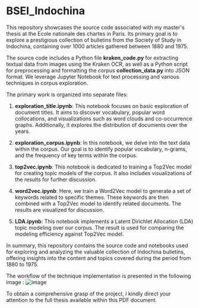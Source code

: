 # BSEI_Indochina

This repository showcases the source code associated with my master's thesis at the Ecole nationale des chartes in Paris. Its primary goal is to explore a prestigious collection of bulletins from the Society of Study in Indochina, containing over 1000 articles gathered between 1880 and 1975.

The source code includes a Python file **kraken_code.py** for extracting textual data from images using the Kraken OCR, as well as a Python script for preprocessing and formatting the corpus **collection_data.py** into JSON format. We leverage Jupyter Notebook for text processing and various techniques in corpus exploration.

The primary work is organized into separate files:

1. **exploration_title.ipynb**: This notebook focuses on basic exploration of document titles. It aims to discover vocabulary, popular word collocations, and visualizations such as word clouds and co-occurrence graphs. Additionally, it explores the distribution of documents over the years.

2. **exploration_corpus.ipynb**: In this notebook, we delve into the text data within the corpus. Our goal is to identify popular vocabulary, n-grams, and the frequency of key terms within the corpus.

3. **top2vec.ipynb**: This notebook is dedicated to training a Top2Vec model for creating topic models of the corpus. It also includes visualizations of the results for further discussion.

4. **word2vec.ipynb**: Here, we train a Word2Vec model to generate a set of keywords related to specific themes. These keywords are then combined with a Top2Vec model to identify related documents. The results are visualized for discussion.

5. **LDA.ipynb**: This notebook implements a Latent Dirichlet Allocation (LDA) topic modeling over our corpus. The result is used for comparing the modeling efficiency against Top2Vec model.

In summary, this repository contains the source code and notebooks used for exploring and analyzing the valuable collection of Indochina bulletins, offering insights into the content and topics covered during the period from 1880 to 1975.

The workflow of the technique implementation is presented in the following image :
![image](https://github.com/giangpen/B.S.E.I./assets/92431494/e8a18d62-abf2-462b-8a5b-aee53fe0e157)

To obtain a comprehensive grasp of the project, I kindly direct your attention to the full thesis available within this PDF document.
